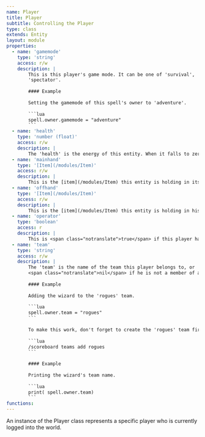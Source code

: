 ```yaml
---
name: Player
title: Player
subtitle: Controlling the Player
type: class
extends: Entity
layout: module
properties:
  - name: 'gamemode'
    type: 'string'
    access: r/w
    description: |
        This is this player's game mode. It can be one of 'survival', 'adventure', 'creative',
        'spectator'.
       
        #### Example
       
        Setting the gamemode of this spell's owner to 'adventure'.
       
        ```lua
        spell.owner.gamemode = "adventure"
        ```
  - name: 'health'
    type: 'number (float)'
    access: r/w
    description: |
        The 'health' is the energy of this entity. When it falls to zero this entity dies.
  - name: 'mainhand'
    type: '[Item](/modules/Item)'
    access: r/w
    description: |
        This is the [item](/modules/Item) this entity is holding in its main hand.
  - name: 'offhand'
    type: '[Item](/modules/Item)'
    access: r/w
    description: |
        This is the [item](/modules/Item) this entity is holding in his off hand.
  - name: 'operator'
    type: 'boolean'
    access: r
    description: |
        This is <span class="notranslate">true</span> if this player has operator privileges.
  - name: 'team'
    type: 'string'
    access: r/w
    description: |
        The 'team' is the name of the team this player belongs to, or
        <span class="notranslate">nil</span> if he is not a member of any team.
       
        #### Example
       
        Adding the wizard to the 'rogues' team.
       
        ```lua
        spell.owner.team = "rogues"
        ```
       
        To make this work, don't forget to create the 'rogues' team first:
       
        ```lua
        /scoreboard teams add rogues
        ```
       
        #### Example
       
        Printing the wizard's team name.
       
        ```lua
        print( spell.owner.team)
        ```
functions:
---
```


An instance of the <span class="notranslate">Player</span> class represents a specific player who
is currently logged into the world.
